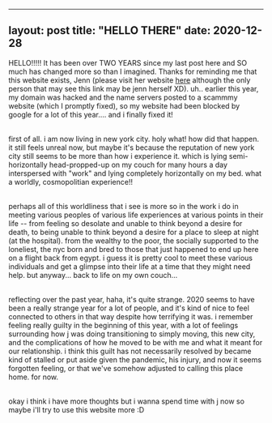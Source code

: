 ---
 layout: post
 title: "HELLO THERE"
 date: 2020-12-28
 ---

 HELLO!!!!! It has been over TWO YEARS since my last post here and SO much has changed more so than I imagined. Thanks for reminding me that this website exists, Jenn (please visit her website <a href="http://butter.city" target="_blank">here</a> although the only person that may see this link may be jenn herself XD). uh.. earlier this year, my domain was hacked and the name servers posted to a scammmy website (which I promptly fixed), so my website had been blocked by google for a lot of this year.... and i finally fixed it!

 <br />first of all. i am now living in new york city. holy what! how did that happen. it still feels unreal now, but maybe it's because the reputation of new york city still seems to be more than how i experience it. which is lying semi-horizontally head-propped-up on my couch for many hours a day interspersed with "work" and lying completely horizontally on my bed. what a worldly, cosmopolitian experience!!

 <br />perhaps all of this worldliness that i see is more so in the work i do in meeting various peoples of various life experiences at various points in their life -- from feeling so desolate and unable to think beyond a desire for death, to being unable to think beyond a desire for a place to sleep at night (at the hospital). from the wealthy to the poor, the socially supported to the loneliest, the nyc born and bred to those that just happened to end up here on a flight back from egypt. i guess it is pretty cool to meet these various individuals and get a glimpse into their life at a time that they might need help. but anyway... back to life on my own couch...

 <br />reflecting over the past year, haha, it's quite strange. 2020 seems to have been a really strange year for a lot of people, and it's kind of nice to feel connected to others in that way despite how terrifying it was. i remember feeling really guilty in the beginning of this year, with a lot of feelings surrounding how j was doing transitioning to simply moving, this new city, and the complications of how he moved to be with me and what it meant for our relationship. i think this guilt has not necessarily resolved by became kind of stalled or put aside given the pandemic, his injury, and now it seems forgotten feeling, or that we've somehow adjusted to calling this place home. for now.

 <br />okay i think i have more thoughts but i wanna spend time with j now so maybe i'll try to use this website more :D
